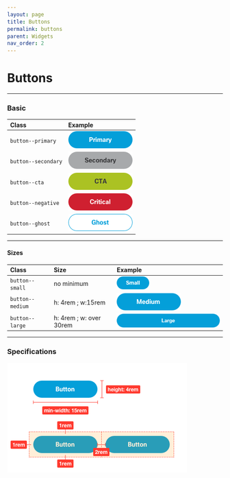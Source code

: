 ```yaml
---
layout: page
title: Buttons
permalink: buttons
parent: Widgets
nav_order: 2
---
```


# Buttons
---

### Basic

| Class     | Example               |
|:-------------|:------------------|
| `button--primary`| ![button--primary](assets/images/button-primary.png)     |
| `button--secondary`| ![button--secondary](assets/images/button-secondary.png) |
| `button--cta`| ![button--cta](assets/images/button-cta.png)             |
| `button--negative`| ![button--negative](assets/images/button-critical.png)   |
| `button--ghost` | ![button--ghost](assets/images/button-ghost.png) |

---

#### Sizes

| Class            | Size | Example                                        |                              
|:-----------------|:------|:-----------------------------------------------|
| `button--small`  | no minimum | ![button--small](assets/images/button-small.png) |
| `button--medium` | h: 4rem ; w:15rem | ![button--medium](assets/images/button-medium.png) |
| `button--large`  | h: 4rem ; w: over 30rem | ![button--large](assets/images/button-large.png) |

---

### Specifications

![image tooltip here](assets/images/button-spec.png)

